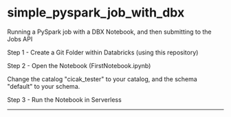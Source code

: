 # simple_pyspark_job_with_dbx
Running a PySpark job with a DBX Notebook, and then submitting to the Jobs API


Step 1 - Create a Git Folder within Databricks (using this repository)

Step 2 - Open the Notebook (FirstNotebook.ipynb)

Change the catalog "cicak_tester" to your catalog, and the schema "default" to your schema. 

Step 3 - Run the Notebook in Serverless


-----

